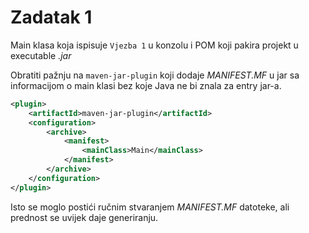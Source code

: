 # Zadatak 1
Main klasa koja ispisuje `Vjezba 1` u konzolu i POM koji pakira projekt u executable *.jar*

Obratiti pažnju na `maven-jar-plugin` koji dodaje *MANIFEST.MF* u jar sa informacijom o main klasi bez koje Java ne bi znala za entry jar-a.

```xml
<plugin>
    <artifactId>maven-jar-plugin</artifactId>
    <configuration>
        <archive>
            <manifest>
                <mainClass>Main</mainClass>
            </manifest>
        </archive>
    </configuration>
</plugin>
```

Isto se moglo postići ručnim stvaranjem *MANIFEST.MF* datoteke, ali prednost se uvijek daje generiranju.
